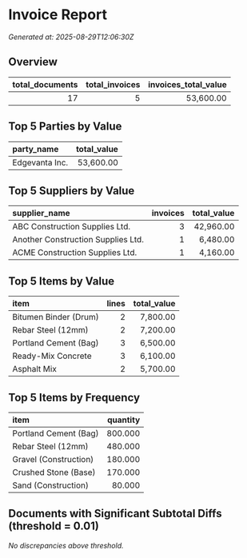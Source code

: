 # Invoice Report

_Generated at: 2025-08-29T12:06:30Z_

## Overview

| total_documents | total_invoices | invoices_total_value |
| ---: | ---: | ---: |
| 17 | 5 | 53,600.00 |


## Top 5 Parties by Value

| party_name | total_value |
| :--- | ---: |
| Edgevanta Inc. | 53,600.00 |


## Top 5 Suppliers by Value

| supplier_name | invoices | total_value |
| :--- | ---: | ---: |
| ABC Construction Supplies Ltd. | 3 | 42,960.00 |
| Another Construction Supplies Ltd. | 1 | 6,480.00 |
| ACME Construction Supplies Ltd. | 1 | 4,160.00 |


## Top 5 Items by Value

| item | lines | total_value |
| :--- | ---: | ---: |
| Bitumen Binder (Drum) | 2 | 7,800.00 |
| Rebar Steel (12mm) | 2 | 7,200.00 |
| Portland Cement (Bag) | 3 | 6,500.00 |
| Ready-Mix Concrete | 3 | 6,100.00 |
| Asphalt Mix | 2 | 5,700.00 |


## Top 5 Items by Frequency

| item | quantity |
| :--- | ---: |
| Portland Cement (Bag) | 800.000 |
| Rebar Steel (12mm) | 480.000 |
| Gravel (Construction) | 180.000 |
| Crushed Stone (Base) | 170.000 |
| Sand (Construction) | 80.000 |


## Documents with Significant Subtotal Diffs (threshold = 0.01)

_No discrepancies above threshold._
